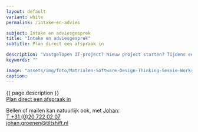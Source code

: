 ```yaml
---
layout: default
variant: white
permalink: /intake-en-advies

subject: Intake en adviesgesprek
title: "Intake en adviesgesprek"
subtitle: Plan direct een afspraak in

description: "Vastgelopen IT-project? Nieuw project starten? Tijdens een vrijblijvend intake- en adviesgesprek bespreken we wat de situatie is en hoe we daarbij kunnen helpen."
keywords: ""

image: "assets/img/foto/Matrialen-Software-Design-Thinking-Sessie-Workshop.jpg"
caption: 
---
```

{{ page.description }}<br>
[Plan direct een afspraak in](https://calendly.com/johan-at-tiltshift/intake)

Bellen of mailen kan natuurlijk ook, met [Johan](/mensen/johan-groenen/):<br>
<a href="tel:+310207220207">T +31 (0)20 722 02 07</a><br>
<a href="mailto:johan.groenen@tiltshift.nl">johan.groenen@tiltshift.nl</a>